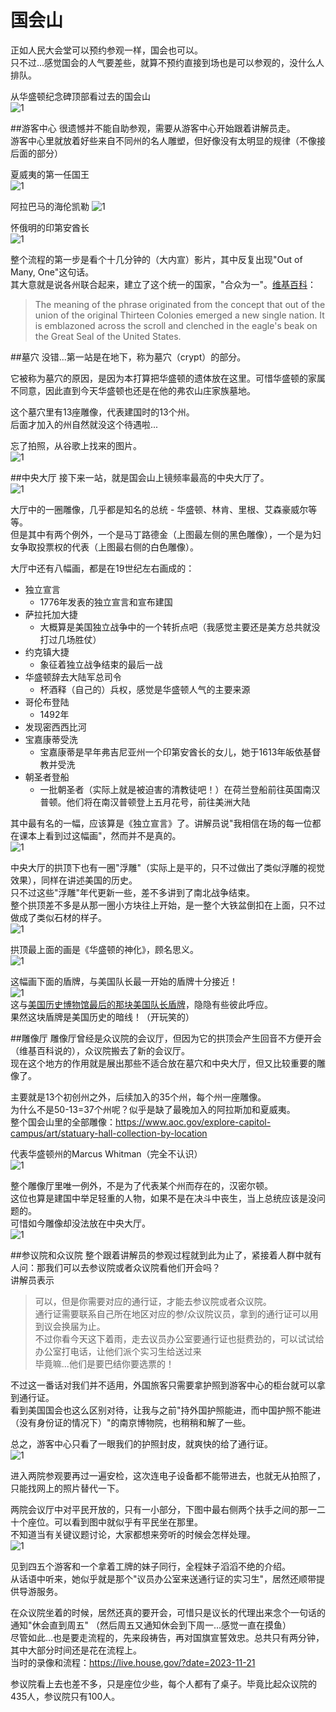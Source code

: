 # 国会山
正如人民大会堂可以预约参观一样，国会也可以。  
只不过...感觉国会的人气要差些，就算不预约直接到场也是可以参观的，没什么人排队。  

从华盛顿纪念碑顶部看过去的国会山  
![1](img/1.jpg)

##游客中心
很遗憾并不能自助参观，需要从游客中心开始跟着讲解员走。  
游客中心里就放着好些来自不同州的名人雕塑，但好像没有太明显的规律（不像接后面的部分）  

夏威夷的第一任国王  
![1](img/2.jpg)

阿拉巴马的海伦凯勒
![1](img/3.jpg)

怀俄明的印第安酋长  
![1](img/4.jpg)

整个流程的第一步是看个十几分钟的（大内宣）影片，其中反复出现"Out of Many, One"这句话。  
其大意就是说各州联合起来，建立了这个统一的国家，"合众为一"。[维基百科](https://en.wikipedia.org/wiki/E_pluribus_unum)：  
> The meaning of the phrase originated from the concept that out of the union of the original 
> Thirteen Colonies emerged a new single nation. 
> It is emblazoned across the scroll and clenched in the eagle's beak on the Great Seal 
> of the United States.

##墓穴
没错...第一站是在地下，称为墓穴（crypt）的部分。  

它被称为墓穴的原因，是因为本打算把华盛顿的遗体放在这里。可惜华盛顿的家属不同意，因此直到今天华盛顿也还是在他的弗农山庄家族墓地。  

这个墓穴里有13座雕像，代表建国时的13个州。  
后面才加入的州自然就没这个待遇啦...

忘了拍照，从谷歌上找来的图片。  
![1](img/5.jpg)

##中央大厅
接下来一站，就是国会山上镜频率最高的中央大厅了。  
![1](img/6.jpg)

大厅中的一圈雕像，几乎都是知名的总统 - 华盛顿、林肯、里根、艾森豪威尔等等。  
但是其中有两个例外，一个是马丁路德金（上图最左侧的黑色雕像），一个是为妇女争取投票权的代表（上图最右侧的白色雕像）。

大厅中还有八幅画，都是在19世纪左右画成的：
- 独立宣言
  - 1776年发表的独立宣言和宣布建国
- 萨拉托加大捷
  - 大概算是美国独立战争中的一个转折点吧（我感觉主要还是美方总共就没打过几场胜仗）
- 约克镇大捷
  - 象征着独立战争结束的最后一战
- 华盛顿辞去大陆军总司令
  - 杯酒释（自己的）兵权，感觉是华盛顿人气的主要来源
- 哥伦布登陆
  - 1492年
- 发现密西西比河
- 宝嘉康蒂受洗
  - 宝嘉康蒂是早年弗吉尼亚州一个印第安酋长的女儿，她于1613年皈依基督教并受洗
- 朝圣者登船
  - 一批朝圣者（实际上就是被迫害的清教徒吧！）在荷兰登船前往英国南汉普顿。他们将在南汉普顿登上五月花号，前往美洲大陆

其中最有名的一幅，应该算是《独立宣言》了。讲解员说"我相信在场的每一位都在课本上看到过这幅画"，然而并不是真的。  
![1](img/7.jpg)

中央大厅的拱顶下也有一圈"浮雕"（实际上是平的，只不过做出了类似浮雕的视觉效果），同样在讲述美国的历史。  
只不过这些"浮雕"年代更新一些，差不多讲到了南北战争结束。  
整个拱顶差不多是从那一圈小方块往上开始，是一整个大铁盆倒扣在上面，只不过做成了类似石材的样子。  
![1](img/8.jpg)

拱顶最上面的画是《华盛顿的神化》，顾名思义。  
![1](img/9.jpg)

这幅画下面的盾牌，与美国队长最一开始的盾牌十分接近！  
![1](img/10.jpg)  
这与[美国历史博物馆最后的那块美国队长盾牌](https://github.com/Handwarmer/note/blob/main/DC/AmericanHistoryMuseum/note.md#%E6%B5%81%E8%A1%8C%E6%96%87%E5%8C%96)，隐隐有些彼此呼应。  
果然这块盾牌是美国历史的暗线！（开玩笑的）

##雕像厅
雕像厅曾经是众议院的会议厅，但因为它的拱顶会产生回音不方便开会（维基百科说的），众议院搬去了新的会议厅。  
现在这个地方的作用就是展出那些不适合放在墓穴和中央大厅，但又比较重要的雕像了。  

主要就是13个初创州之外，后续加入的35个州，每个州一座雕像。  
为什么不是50-13=37个州呢？似乎是缺了最晚加入的阿拉斯加和夏威夷。  
整个国会山里的全部雕像：https://www.aoc.gov/explore-capitol-campus/art/statuary-hall-collection-by-location

代表华盛顿州的Marcus Whitman（完全不认识）  
![1](img/11.jpg)  

整个雕像厅里唯一例外，不是为了代表某个州而存在的，汉密尔顿。  
这位也算是建国中举足轻重的人物，如果不是在决斗中丧生，当上总统应该是没问题的。  
可惜如今雕像却没法放在中央大厅。  
![1](img/12.jpg) 

##参议院和众议院
整个跟着讲解员的参观过程就到此为止了，紧接着人群中就有人问：那我们可以去参议院或者众议院看他们开会吗？  
讲解员表示  
>可以，但是你需要对应的通行证，才能去参议院或者众议院。  
通行证需要联系自己所在地区对应的参/众议院议员，拿到的通行证可以用到议会换届为止。  
不过你看今天这下着雨，走去议员办公室要通行证也挺费劲的，可以试试给办公室打电话，让他们派个实习生给送过来  
毕竟嘛...他们是要巴结你要选票的！

不过这一番话对我们并不适用，外国旅客只需要拿护照到游客中心的柜台就可以拿到通行证。  
看到美国国会也这么区别对待，让我与之前"持外国护照能进，而中国护照不能进（没有身份证的情况下）"的南京博物院，也稍稍和解了一些。  

总之，游客中心只看了一眼我们的护照封皮，就爽快的给了通行证。  
![1](img/13.jpg) 

进入两院参观要再过一遍安检，这次连电子设备都不能带进去，也就无从拍照了，只能找网上的照片替代一下。

两院会议厅中对平民开放的，只有一小部分，下图中最右侧两个扶手之间的那一二十个座位。可以看到图中就似乎有平民坐在那里。  
不知道当有关键议题讨论，大家都想来旁听的时候会怎样处理。  
![1](img/14.webp)

见到四五个游客和一个拿着工牌的妹子同行，全程妹子滔滔不绝的介绍。  
从话语中听来，她似乎就是那个"议员办公室来送通行证的实习生"，居然还顺带提供导游服务。  

在众议院坐着的时候，居然还真的要开会，可惜只是议长的代理出来念个一句话的通知"休会直到周五" （然后周五又通知休会到下周一...感觉一直在摸鱼）  
尽管如此...也是要走流程的，先来段祷告，再对国旗宣誓效忠。总共只有两分钟，其中大部分时间还是花在流程上。  
当时的录像和流程：https://live.house.gov/?date=2023-11-21

参议院看上去也差不多，只是座位少些，每个人都有了桌子。毕竟比起众议院的435人，参议院只有100人。
